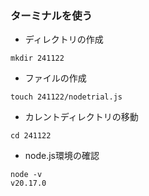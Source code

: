 ### ターミナルを使う
- ディレクトリの作成
```
mkdir 241122
```
- ファイルの作成
```
touch 241122/nodetrial.js
```

- カレントディレクトリの移動
```
cd 241122
```

- node.js環境の確認
```
node -v
v20.17.0
```
